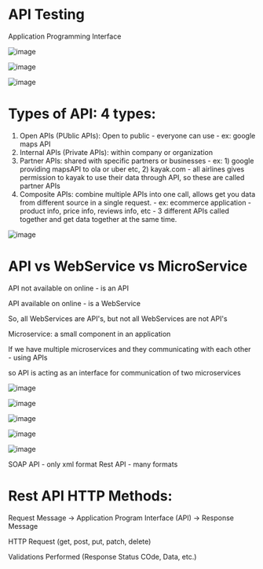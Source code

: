 # API Testing

Application Programming Interface


  ![image](https://github.com/user-attachments/assets/7fad8003-74f8-4025-aaa6-3441840a333a)

  

![image](https://github.com/user-attachments/assets/8c53f408-1330-4466-9b60-8d73c49bc139)

![image](https://github.com/user-attachments/assets/7955f159-46e9-427e-a978-35c3ef9eebc1)


# Types of API: 4 types:

1) Open APIs (PUblic APIs): Open to public - everyone can use - ex: google maps API
2) Internal APIs (Private APIs): within company or organization
3) Partner APIs: shared with specific partners or businesses - ex: 1) google providing mapsAPI to ola or uber etc, 2) kayak.com - all airlines gives permission to kayak to use their data through API, so these are called partner APIs
4) Composite APIs:  combine multiple APIs into one call, allows get you data from different source in a single request.  - ex: ecommerce application - product info, price info, reviews info, etc - 3 different APIs called together and get data together at the same time.


![image](https://github.com/user-attachments/assets/524464a4-f905-4333-80ae-c3237c0205f3)



# API vs WebService vs MicroService

API not available on online - is an API

API available on online - is a WebService

So, all WebServices are API's, but not all WebServices are not API's



Microservice: a small component in an application

If we have multiple microservices and they communicating with each other - using APIs

so API is acting as an interface for communication of two microservices

![image](https://github.com/user-attachments/assets/88b02bda-75ea-4e0a-94cd-542a41069c49)

![image](https://github.com/user-attachments/assets/ec77c759-c367-41b3-8f8a-94f6982425b0)



![image](https://github.com/user-attachments/assets/09038f19-6391-4f20-82b4-e0b5d5635fba)

![image](https://github.com/user-attachments/assets/1dc5ac75-16e4-43a0-977b-c6a82dd8fef0)




![image](https://github.com/user-attachments/assets/72532247-cf67-49e1-8a3d-5e9a98978b65)



SOAP API - only xml format
Rest API - many formats


# Rest API HTTP Methods:

Request Message -> Application Program Interface (API) -> Response Message

HTTP Request (get, post, put, patch, delete)

Validations Performed (Response Status COde, Data, etc.)



